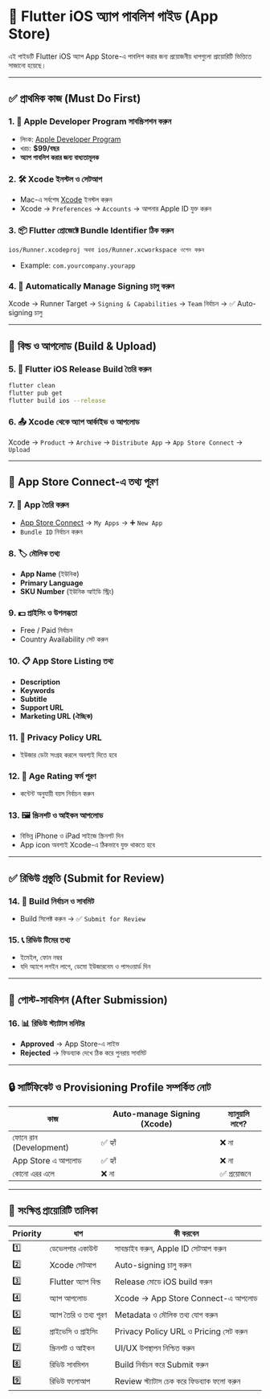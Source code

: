 

# 📱 Flutter iOS অ্যাপ পাবলিশ গাইড (App Store)

এই গাইডটি Flutter iOS অ্যাপ App Store-এ পাবলিশ করার জন্য প্রয়োজনীয় ধাপগুলো প্রায়োরিটি ভিত্তিতে সাজানো হয়েছে।

---

## ✅ প্রাথমিক কাজ (Must Do First)

### 1. 🎫 Apple Developer Program সাবস্ক্রিপশন করুন

* লিংক: [Apple Developer Program](https://developer.apple.com/programs/)
* খরচ: **\$99/বছর**
* **অ্যাপ পাবলিশ করার জন্য বাধ্যতামূলক**

### 2. 🛠 Xcode ইনস্টল ও সেটআপ

* Mac-এ সর্বশেষ [Xcode](https://developer.apple.com/xcode/) ইনস্টল করুন
* Xcode → `Preferences` → `Accounts` → আপনার Apple ID যুক্ত করুন

### 3. 📦 Flutter প্রোজেক্টে Bundle Identifier ঠিক করুন

```bash
ios/Runner.xcodeproj অথবা ios/Runner.xcworkspace ওপেন করুন
```

* Example: `com.yourcompany.yourapp`

### 4. 🔐 Automatically Manage Signing চালু করুন

Xcode → Runner Target → `Signing & Capabilities` → `Team` নির্বাচন → ✅ Auto-signing চালু

---

## 🚀 বিল্ড ও আপলোড (Build & Upload)

### 5. 🧱 Flutter iOS Release Build তৈরি করুন

```bash
flutter clean
flutter pub get
flutter build ios --release
```

### 6. 📤 Xcode থেকে অ্যাপ আর্কাইভ ও আপলোড

Xcode → `Product` → `Archive` → `Distribute App` → `App Store Connect` → `Upload`

---

## 📝 App Store Connect-এ তথ্য পূরণ

### 7. 📲 App তৈরি করুন

* [App Store Connect](https://appstoreconnect.apple.com) → `My Apps` → ➕ `New App`
* `Bundle ID` নির্বাচন করুন

### 8. 🏷 মৌলিক তথ্য

* **App Name** (ইউনিক)
* **Primary Language**
* **SKU Number** (ইউনিক আইডি স্ট্রিং)

### 9. 💵 প্রাইসিং ও উপলব্ধতা

* Free / Paid নির্বাচন
* Country Availability সেট করুন

### 10. 📋 App Store Listing তথ্য

* **Description**
* **Keywords**
* **Subtitle**
* **Support URL**
* **Marketing URL (ঐচ্ছিক)**

### 11. 🔐 Privacy Policy URL

* ইউজার ডেটা সংগ্রহ করলে অবশ্যই দিতে হবে

### 12. 👶 Age Rating ফর্ম পূরণ

* কন্টেন্ট অনুযায়ী বয়স নির্বাচন করুন

### 13. 🖼 স্ক্রিনশট ও আইকন আপলোড

* বিভিন্ন iPhone ও iPad সাইজে স্ক্রিনশট দিন
* App icon অবশ্যই Xcode-এ ঠিকভাবে যুক্ত থাকতে হবে

---

## ✅ রিভিউ প্রস্তুতি (Submit for Review)

### 14. 🚦 Build নির্বাচন ও সাবমিট

* Build সিলেক্ট করুন → ✅ `Submit for Review`

### 15. 📞 রিভিউ টিমের তথ্য

* ইমেইল, ফোন নম্বর
* যদি অ্যাপে লগইন লাগে, ডেমো ইউজারনেম ও পাসওয়ার্ড দিন

---

## 📡 পোস্ট-সাবমিশন (After Submission)

### 16. 📊 রিভিউ স্ট্যাটাস মনিটর

* **Approved** → App Store-এ লাইভ
* **Rejected** → ফিডব্যাক দেখে ঠিক করে পুনরায় সাবমিট

---

## 🔒 সার্টিফিকেট ও Provisioning Profile সম্পর্কিত নোট

| কাজ                    | Auto-manage Signing (Xcode) | ম্যানুয়ালি লাগে? |
| ---------------------- | --------------------------- | ----------------- |
| ফোনে রান (Development) | ✅ হ্যাঁ                     | ❌ না              |
| App Store এ আপলোড      | ✅ হ্যাঁ                     | ❌ না              |
| কোনো এরর এলে           | ❌ না                        | ✅ প্রয়োজনে       |

---

## 📌 সংক্ষিপ্ত প্রায়োরিটি তালিকা

| Priority | ধাপ                    | কী করবেন                                   |
| -------- | ---------------------- | ------------------------------------------ |
| 1️⃣      | ডেভেলপার একাউন্ট       | সাবস্ক্রাইব করুন, Apple ID সেটআপ করুন      |
| 2️⃣      | Xcode সেটআপ            | Auto-signing চালু করুন                     |
| 3️⃣      | Flutter অ্যাপ বিল্ড    | Release মোডে iOS build করুন                |
| 4️⃣      | অ্যাপ আপলোড            | Xcode → App Store Connect-এ আপলোড          |
| 5️⃣      | অ্যাপ তৈরি ও তথ্য পূরণ | Metadata ও মৌলিক তথ্য যোগ করুন             |
| 6️⃣      | প্রাইভেসি ও প্রাইসিং   | Privacy Policy URL ও Pricing সেট করুন      |
| 7️⃣      | স্ক্রিনশট ও আইকন       | UI/UX উপস্থাপন নিশ্চিত করুন                |
| 8️⃣      | রিভিউ সাবমিশন          | Build নির্বাচন করে Submit করুন             |
| 9️⃣      | রিভিউ ফলোআপ            | Review স্ট্যাটাস চেক করে ফিডব্যাক ফলো করুন |


